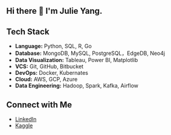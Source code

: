 ## Hi there 👋  I'm Julie Yang.

## Tech Stack
- **Language:** Python, SQL, R, Go
- **Database:** MongoDB, MySQL, PostgreSQL，EdgeDB, Neo4j
- **Data Visualization:** Tableau, Power BI, Matplotlib
- **VCS:** Git, GitHub, Bitbucket
- **DevOps:** Docker, Kubernates
- **Cloud:** AWS, GCP, Azure
- **Data Engineering:** Hadoop, Spark, Kafka, Airflow


## Connect with Me
- [LinkedIn]((https://www.linkedin.com/in/julie-y-342103203/))
- [Kaggle]((https://www.kaggle.com/liufangzhou1))
